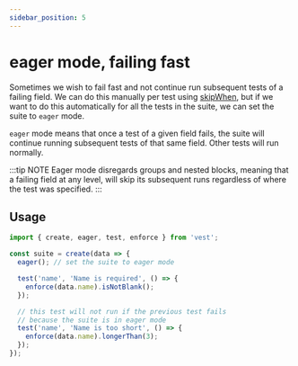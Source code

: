 ```yaml
---
sidebar_position: 5
---
```


# eager mode, failing fast

Sometimes we wish to fail fast and not continue run subsequent tests of a failing field. We can do this manually per test using [skipWhen](./including_and_excluding/skipWhen.md), but if we want to do this automatically for all the tests in the suite, we can set the suite to `eager` mode.

`eager` mode means that once a test of a given field fails, the suite will continue running subsequent tests of that same field. Other tests will run normally.

:::tip NOTE
Eager mode disregards groups and nested blocks, meaning that a failing field at any level, will skip its subsequent runs regardless of where the test was specified.
:::

## Usage

```js
import { create, eager, test, enforce } from 'vest';

const suite = create(data => {
  eager(); // set the suite to eager mode

  test('name', 'Name is required', () => {
    enforce(data.name).isNotBlank();
  });

  // this test will not run if the previous test fails
  // because the suite is in eager mode
  test('name', 'Name is too short', () => {
    enforce(data.name).longerThan(3);
  });
});
```
